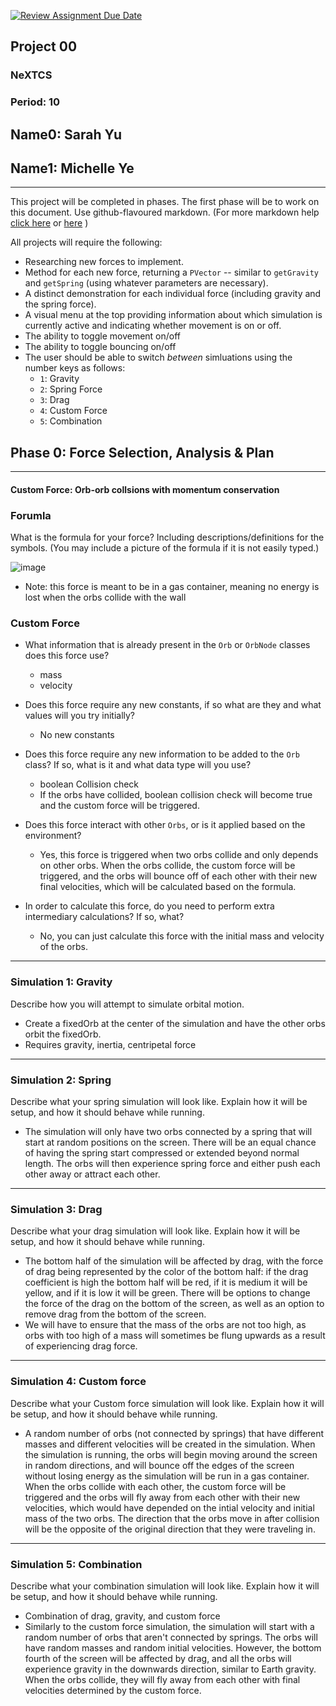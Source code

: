 [![Review Assignment Due Date](https://classroom.github.com/assets/deadline-readme-button-22041afd0340ce965d47ae6ef1cefeee28c7c493a6346c4f15d667ab976d596c.svg)](https://classroom.github.com/a/gbHItYk9)
## Project 00
### NeXTCS
### Period: 10
## Name0: Sarah Yu
## Name1: Michelle Ye
---

This project will be completed in phases. The first phase will be to work on this document. Use github-flavoured markdown. (For more markdown help [click here](https://github.com/adam-p/markdown-here/wiki/Markdown-Cheatsheet) or [here](https://docs.github.com/en/get-started/writing-on-github/getting-started-with-writing-and-formatting-on-github/basic-writing-and-formatting-syntax) )

All projects will require the following:
- Researching new forces to implement.
- Method for each new force, returning a `PVector`  -- similar to `getGravity` and `getSpring` (using whatever parameters are necessary).
- A distinct demonstration for each individual force (including gravity and the spring force).
- A visual menu at the top providing information about which simulation is currently active and indicating whether movement is on or off.
- The ability to toggle movement on/off
- The ability to toggle bouncing on/off
- The user should be able to switch _between_ simluations using the number keys as follows:
  - `1`: Gravity
  - `2`: Spring Force
  - `3`: Drag
  - `4`: Custom Force
  - `5`: Combination


## Phase 0: Force Selection, Analysis & Plan
---------- 

#### Custom Force: Orb-orb collsions with momentum conservation

### Forumla
What is the formula for your force? Including descriptions/definitions for the symbols. (You may include a picture of the formula if it is not easily typed.)

![image](https://github.com/user-attachments/assets/07aa6eb2-9f86-4543-86c6-bbc7baa8aca5)

- Note: this force is meant to be in a gas container, meaning no energy is lost when the orbs collide with the wall

### Custom Force
- What information that is already present in the `Orb` or `OrbNode` classes does this force use?
  - mass
  - velocity

- Does this force require any new constants, if so what are they and what values will you try initially?
  - No new constants

- Does this force require any new information to be added to the `Orb` class? If so, what is it and what data type will you use?
  - boolean Collision check
  - If the orbs have collided, boolean collision check will become true and the custom force will be triggered.

- Does this force interact with other `Orbs`, or is it applied based on the environment?
  - Yes, this force is triggered when two orbs collide and only depends on other orbs. When the orbs collide, the custom force will be triggered, and the orbs will bounce off of each other with their new final velocities, which will be calculated based on the formula.

- In order to calculate this force, do you need to perform extra intermediary calculations? If so, what?
  - No, you can just calculate this force with the initial mass and velocity of the orbs.

--- 

### Simulation 1: Gravity
Describe how you will attempt to simulate orbital motion.
- Create a fixedOrb at the center of the simulation and have the other orbs orbit the fixedOrb.
- Requires gravity, inertia, centripetal force

--- 

### Simulation 2: Spring
Describe what your spring simulation will look like. Explain how it will be setup, and how it should behave while running.

- The simulation will only have two orbs connected by a spring that will start at random positions on the screen. There will be an equal chance of having the spring start compressed or extended beyond normal length. The orbs will then experience spring force and either push each other away or attract each other.

--- 

### Simulation 3: Drag
Describe what your drag simulation will look like. Explain how it will be setup, and how it should behave while running.

- The bottom half of the simulation will be affected by drag, with the force of drag being represented by the color of the bottom half: if the drag coefficient is high the bottom half will be red, if it is medium it will be yellow, and if it is low it will be green. There will be options to change the force of the drag on the bottom of the screen, as well as an option to remove drag from the bottom of the screen.
- We will have to ensure that the mass of the orbs are not too high, as orbs with too high of a mass will sometimes be flung upwards as a result of experiencing drag force.
  
--- 

### Simulation 4: Custom force
Describe what your Custom force simulation will look like. Explain how it will be setup, and how it should behave while running.

- A random number of orbs (not connected by springs) that have different masses and different velocities will be created in the simulation. When the simulation is running, the orbs will begin moving around the screen in random directions, and will bounce off the edges of the screen without losing energy as the simulation will be run in a gas container. When the orbs collide with each other, the custom force will be triggered and the orbs will fly away from each other with their new velocities, which would have depended on the intial velocity and initial mass of the two orbs. The direction that the orbs move in after collision will be the opposite of the original direction that they were traveling in.


--- 

### Simulation 5: Combination
Describe what your combination simulation will look like. Explain how it will be setup, and how it should behave while running.

- Combination of drag, gravity, and custom force
- Similarly to the custom force simulation, the simulation will start with a random number of orbs that aren't connected by springs. The orbs will have random masses and random initial velocities. However, the bottom fourth of the screen will be affected by drag, and all the orbs will experience gravity in the downwards direction, similar to Earth gravity. When the orbs collide, they will fly away from each other with final velocities determined by the custom force.

